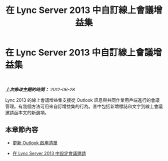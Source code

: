 ﻿---
title: 在 Lync Server 2013 中自訂線上會議增益集
TOCTitle: 在 Lync Server 2013 中自訂線上會議增益集
ms:assetid: 0fbf298f-7182-4a06-a2da-94ddbbc3db7e
ms:mtpsurl: https://technet.microsoft.com/zh-tw/library/JJ204674(v=OCS.15)
ms:contentKeyID: 49290105
ms.date: 08/10/2015
mtps_version: v=OCS.15
ms.translationtype: HT
---

# 在 Lync Server 2013 中自訂線上會議增益集

 

_**上次修改主題的時間：** 2012-06-28_

Lync 2013 的線上會議增益集支援從 Outlook 訊息與共同作業用戶端進行的會議管理。有幾個方法可用來自訂增益集的行為。甚中包括新增標誌和文字到線上會議邀請函本文的新選項。

## 本章節內容

  - [更新 Outlook 啟用清單](lync-server-2013-updating-the-outlook-enable-list.md)

  - [在 Lync Server 2013 中設定會議邀請](lync-server-2013-configuring-the-meeting-invitation.md)

